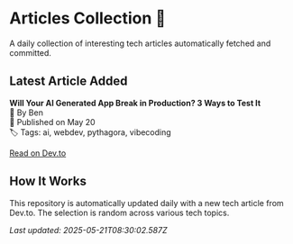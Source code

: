 # Articles Collection 📕

A daily collection of interesting tech articles automatically fetched and committed.

## Latest Article Added

**Will Your AI Generated App Break in Production? 3 Ways to Test It**  
👤 By Ben  
📅 Published on May 20  
🏷 Tags: ai, webdev, pythagora, vibecoding  

[Read on Dev.to](https://dev.to/benwilkins/will-your-ai-generated-app-break-in-production-3-ways-to-test-it-4il6)

## How It Works

This repository is automatically updated daily with a new tech article from Dev.to. The selection is random across various tech topics.

_Last updated: 2025-05-21T08:30:02.587Z_
